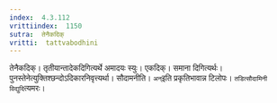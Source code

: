 ```yaml
---
index:  4.3.112
vrittiindex:  1150
sutra:  तेनैकदिक्
vritti:  tattvabodhini 
---
```


तेनैकदिक्। तृतीयान्तादेकदिगित्यर्थे अमादयः स्युः। एकदिक्। समाना दिगित्यर्थः। पुनस्तेनेत्युक्तिश्छन्दोऽदिकारनिवृत्त्यर्था। सौदामनीति। `अन्`इति प्रकृतिभावान्न टिलोपः। `तडित्सौदामिनी विद्युदि`त्यमरः।

